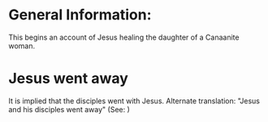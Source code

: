 
# General Information:
This begins an account of Jesus healing the daughter of a Canaanite woman.

# Jesus went away
It is implied that the disciples went with Jesus. Alternate translation: "Jesus and his disciples went away" (See: )